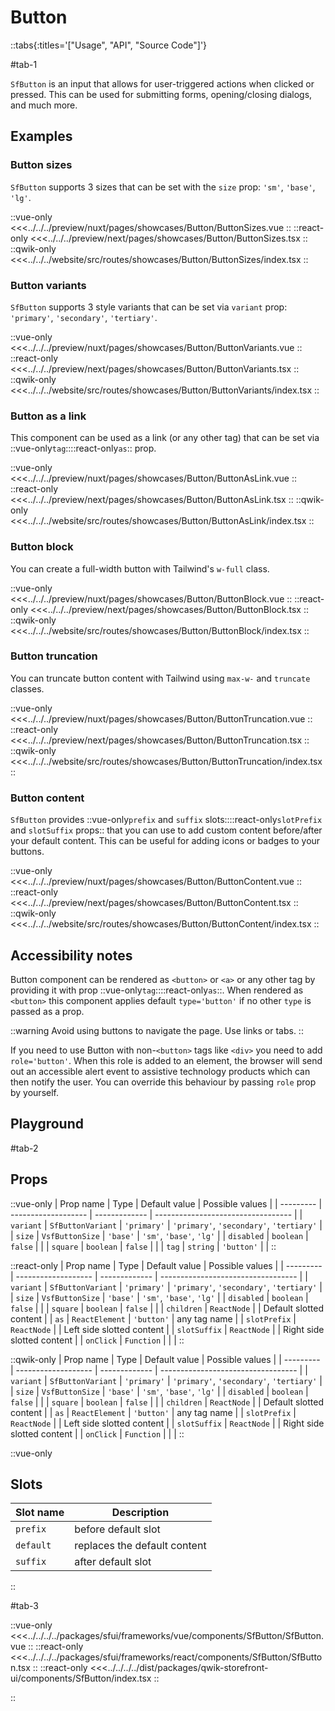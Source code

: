 # Button

::tabs{:titles='["Usage", "API", "Source Code"]'}

#tab-1

`SfButton` is an input that allows for user-triggered actions when clicked or pressed. This can be used for submitting forms, opening/closing dialogs, and much more.

## Examples

### Button sizes

`SfButton` supports 3 sizes that can be set with the `size` prop: `'sm'`, `'base'`, `'lg'`.

<Showcase showcase-name="Button/ButtonSizes" style="min-height:250px">

::vue-only
<<<../../../preview/nuxt/pages/showcases/Button/ButtonSizes.vue
::
::react-only
<<<../../../preview/next/pages/showcases/Button/ButtonSizes.tsx
::
::qwik-only
<<<../../../website/src/routes/showcases/Button/ButtonSizes/index.tsx
::
</Showcase>

### Button variants

`SfButton` supports 3 style variants that can be set via `variant` prop: `'primary'`, `'secondary'`, `'tertiary'`.

<Showcase showcase-name="Button/ButtonVariants" style="min-height:250px">

::vue-only
<<<../../../preview/nuxt/pages/showcases/Button/ButtonVariants.vue
::
::react-only
<<<../../../preview/next/pages/showcases/Button/ButtonVariants.tsx
::
::qwik-only
<<<../../../website/src/routes/showcases/Button/ButtonVariants/index.tsx
::
</Showcase>

### Button as a link

<!-- TODO: only one name per framework -->

This component can be used as a link (or any other tag) that can be set via ::vue-only`tag`::::react-only`as`:: prop.

<Showcase showcase-name="Button/ButtonAsLink" style="min-height:250px">

::vue-only
<<<../../../preview/nuxt/pages/showcases/Button/ButtonAsLink.vue
::
::react-only
<<<../../../preview/next/pages/showcases/Button/ButtonAsLink.tsx
::
::qwik-only
<<<../../../website/src/routes/showcases/Button/ButtonAsLink/index.tsx
::
</Showcase>

### Button block

You can create a full-width button with Tailwind's `w-full` class.

<Showcase showcase-name="Button/ButtonBlock">

::vue-only
<<<../../../preview/nuxt/pages/showcases/Button/ButtonBlock.vue
::
::react-only
<<<../../../preview/next/pages/showcases/Button/ButtonBlock.tsx
::
::qwik-only
<<<../../../website/src/routes/showcases/Button/ButtonBlock/index.tsx
::
</Showcase>

### Button truncation

You can truncate button content with Tailwind using `max-w-` and `truncate` classes.

<Showcase showcase-name="Button/ButtonTruncation">

::vue-only
<<<../../../preview/nuxt/pages/showcases/Button/ButtonTruncation.vue
::
::react-only
<<<../../../preview/next/pages/showcases/Button/ButtonTruncation.tsx
::
::qwik-only
<<<../../../website/src/routes/showcases/Button/ButtonTruncation/index.tsx
::
</Showcase>

### Button content

`SfButton` provides ::vue-only`prefix` and `suffix` slots::::react-only`slotPrefix` and `slotSuffix` props:: that you can use to add custom content before/after your default content. This can be useful for adding icons or badges to your buttons.

<Showcase showcase-name="Button/ButtonContent" style="min-height:250px">

::vue-only
<<<../../../preview/nuxt/pages/showcases/Button/ButtonContent.vue
::
::react-only
<<<../../../preview/next/pages/showcases/Button/ButtonContent.tsx
::
::qwik-only
<<<../../../website/src/routes/showcases/Button/ButtonContent/index.tsx
::
</Showcase>

## Accessibility notes

Button component can be rendered as `<button>` or `<a>` or any other tag by providing it with prop ::vue-only`tag`::::react-only`as`::. When rendered as `<button>` this component applies default `type='button'` if no other `type` is passed as a prop.

::warning
Avoid using buttons to navigate the page. Use links or tabs.
::

If you need to use Button with non-`<button>` tags like `<div>` you need to add `role='button'`. When this role is added to an element, the browser will send out an accessible alert event to assistive technology products which can then notify the user. You can override this behaviour by passing `role` prop by yourself.

## Playground

<Generate />

#tab-2

## Props

::vue-only
| Prop name | Type | Default value | Possible values |
| --------- | ------------------- | ------------- | ---------------------------------- |
| `variant` | `SfButtonVariant` | `'primary'` | `'primary'`, `'secondary'`, `'tertiary'` |
| `size` | `VsfButtonSize` | `'base'` | `'sm'`, `'base'`, `'lg'` |
| `disabled` | `boolean` | `false` | |
| `square` | `boolean` | `false` | |
| `tag` | `string` | `'button'` | |
::

::react-only
| Prop name | Type | Default value | Possible values |
| --------- | ------------------- | ------------- | ---------------------------------- |
| `variant` | `SfButtonVariant` | `'primary'` | `'primary'`, `'secondary'`, `'tertiary'` |
| `size` | `VsfButtonSize` | `'base'` | `'sm'`, `'base'`, `'lg'` |
| `disabled` | `boolean` | `false` | |
| `square` | `boolean` | `false` | |
| `children` | `ReactNode` | | Default slotted content |
| `as` | `ReactElement` | `'button'` | any tag name |
| `slotPrefix` | `ReactNode` | | Left side slotted content |
| `slotSuffix` | `ReactNode` | | Right side slotted content |
| `onClick` | `Function` | | |
::

::qwik-only
| Prop name | Type | Default value | Possible values |
| --------- | ------------------- | ------------- | ---------------------------------- |
| `variant` | `SfButtonVariant` | `'primary'` | `'primary'`, `'secondary'`, `'tertiary'` |
| `size` | `VsfButtonSize` | `'base'` | `'sm'`, `'base'`, `'lg'` |
| `disabled` | `boolean` | `false` | |
| `square` | `boolean` | `false` | |
| `children` | `ReactNode` | | Default slotted content |
| `as` | `ReactElement` | `'button'` | any tag name |
| `slotPrefix` | `ReactNode` | | Left side slotted content |
| `slotSuffix` | `ReactNode` | | Right side slotted content |
| `onClick` | `Function` | | |
::

::vue-only

## Slots

| Slot name | Description                  |
| --------- | ---------------------------- |
| `prefix`  | before default slot          |
| `default` | replaces the default content |
| `suffix`  | after default slot           |

::

#tab-3

::vue-only
<<<../../../../packages/sfui/frameworks/vue/components/SfButton/SfButton.vue
::
::react-only
<<<../../../../packages/sfui/frameworks/react/components/SfButton/SfButton.tsx
::
::react-only
<<<../../../../dist/packages/qwik-storefront-ui/components/SfButton/index.tsx
::

::
